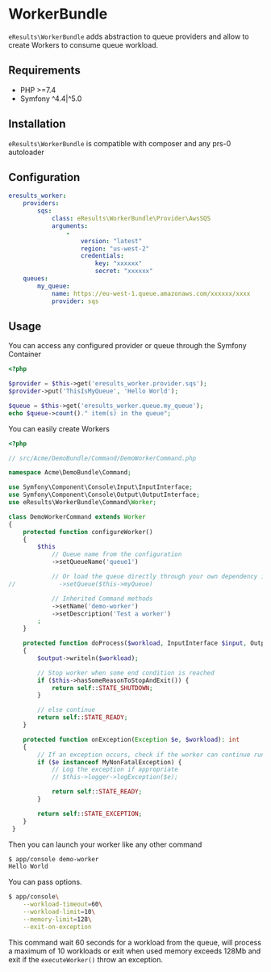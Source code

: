 # WorkerBundle
``eResults\WorkerBundle`` adds abstraction to queue providers and allow to create Workers to consume queue workload.

## Requirements

* PHP >=7.4
* Symfony ^4.4|^5.0

## Installation

``eResults\WorkerBundle`` is compatible with composer and any prs-0 autoloader

## Configuration

```yml
eresults_worker:
    providers:
        sqs:
            class: eResults\WorkerBundle\Provider\AwsSQS
            arguments:
                -
                    version: "latest"
                    region: "us-west-2"
                    credentials:
                        key: "xxxxxx"
                        secret: "xxxxxx"
    queues:
        my_queue:
            name: https://eu-west-1.queue.amazonaws.com/xxxxxx/xxxx
            provider: sqs
```

## Usage

You can access any configured provider or queue through the Symfony Container

```php
<?php

$provider = $this->get('eresults_worker.provider.sqs');
$provider->put('ThisIsMyQueue', 'Hello World');

$queue = $this->get('eresults_worker.queue.my_queue');
echo $queue->count()." item(s) in the queue";
```

You can easily create Workers

```php
<?php

// src/Acme/DemoBundle/Command/DemoWorkerCommand.php

namespace Acme\DemoBundle\Command;

use Symfony\Component\Console\Input\InputInterface;
use Symfony\Component\Console\Output\OutputInterface;
use eResults\WorkerBundle\Command\Worker;

class DemoWorkerCommand extends Worker
{
    protected function configureWorker()
    {
        $this
            // Queue name from the configuration
            ->setQueueName('queue1')

            // Or load the queue directly through your own dependency injection
//            ->setQueue($this->myQueue)

            // Inherited Command methods
            ->setName('demo-worker')
            ->setDescription('Test a worker')
        ;
    }

    protected function doProcess($workload, InputInterface $input, OutputInterface $output): int
    {
        $output->writeln($workload);

        // Stop worker when some end condition is reached
        if ($this->hasSomeReasonToStopAndExit()) {
            return self::STATE_SHUTDOWN;
        }

        // else continue
        return self::STATE_READY;
    }

    protected function onException(Exception $e, $workload): int
    {
        // If an exception occurs, check if the worker can continue running
        if ($e instanceof MyNonFatalException) {
            // Log the exception if appropriate
            // $this->logger->logException($e);

            return self::STATE_READY;
        }

        return self::STATE_EXCEPTION;
    }
 }

```

Then you can launch your worker like any other command

```sh
$ app/console demo-worker
Hello World
```

You can pass options.

```sh
$ app/console\
    --workload-timeout=60\
    --workload-limit=10\
    --memory-limit=128\
    --exit-on-exception
```

This command wait 60 seconds for a workload from the queue, will process a maximum of 10 workloads or exit when used memory exceeds 128Mb and exit if the ``executeWorker()`` throw an exception.
